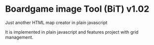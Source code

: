 # Boardgame image Tool (BiT) v1.02
Just another HTML map creator in plain javascript

It is implemented in plain javascript and features project with grid management.

